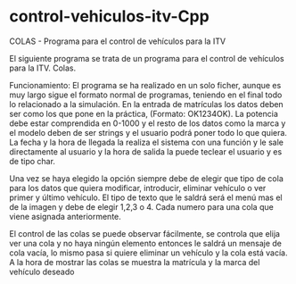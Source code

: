 # control-vehiculos-itv-Cpp
COLAS - Programa para el control de vehículos para la ITV

El siguiente programa se trata de un programa para el control de vehículos para la ITV. Colas.

Funcionamiento:
El programa se ha realizado en un solo ficher, aunque es muy largo sigue el formato normal de programas, teniendo en el final todo lo relacionado a la simulación. En la entrada de matrículas los datos deben ser como los que pone en la práctica,
(Formato: OK1234OK). La potencia debe estar comprendida en 0-1000 y el resto de los datos como la marca y el modelo deben de ser strings y el usuario podrá poner todo lo que quiera. La fecha y la hora de llegada la realiza el sistema con una función y le sale directamente al usuario y la hora de salida la puede teclear el usuario y es de tipo char.

Una vez se haya elegido la opción siempre debe de elegir que tipo de cola para los datos que quiera modificar, introducir, eliminar vehículo o ver primer y último vehículo. El tipo de texto que le saldrá será el menú mas el de la imagen y debe de elegir 1,2,3 o 4. Cada numero para una cola que viene asignada anteriormente.

El control de las colas se puede observar fácilmente, se controla que elija ver una cola y no haya ningún elemento entonces le saldrá un mensaje de cola vacía, lo mismo pasa si quiere eliminar un vehículo y la cola está vacía. A la hora de mostrar las colas se muestra la matrícula y la marca del vehículo deseado
